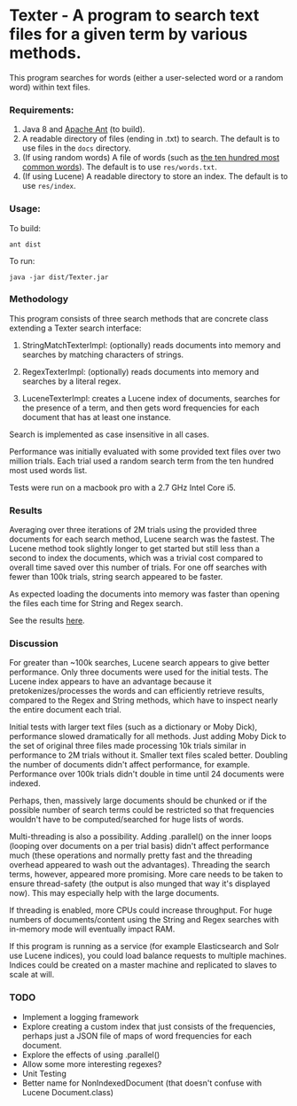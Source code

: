 # Texter - A program to search text files for a given term by various methods.

This program searches for words (either a user-selected word or a random word) within text files.

### Requirements:

1. Java 8 and [Apache Ant](https://ant.apache.org/bindownload.cgi) (to build).
2. A readable directory of files (ending in .txt) to search. The default is to use files in the `docs` directory.
3. (If using random words) A file of words (such as [the ten hundred most common words](http://splasho.com/upgoer5/phpspellcheck/dictionaries/1000.dicin)). The default is to use `res/words.txt`.
4. (If using Lucene) A readable directory to store an index. The default is to use `res/index`.

### Usage:

To build:

`ant dist`

To run:

`java -jar dist/Texter.jar`

### Methodology

This program consists of three search methods that are concrete class extending a Texter search interface:

1. StringMatchTexterImpl: (optionally) reads documents into memory and searches by matching characters of strings. 

2. RegexTexterImpl: (optionally) reads documents into memory and searches by a literal regex.

3. LuceneTexterImpl: creates a Lucene index of documents, searches for the presence of a term, and then gets word frequencies for each document that has at least one instance. 

Search is implemented as case insensitive in all cases.

Performance was initially evaluated with some provided text files over two million trials. Each trial used a random search term from the ten hundred most used words list.

Tests were run on a macbook pro with a 2.7 GHz Intel Core i5.

### Results

Averaging over three iterations of 2M trials using the provided three documents for each search method, Lucene search was the fastest. The Lucene method took slightly longer to get started but still less than a second to index the documents, which was a trivial cost compared to overall time saved over this number of trials. For one off searches with fewer than 100k trials, string search appeared to be faster.

As expected loading the documents into memory was faster than opening the files each time for String and Regex search.

See the results [here](https://github.com/fscott/texter/blob/master/results.pdf).

### Discussion

For greater than ~100k searches, Lucene search appears to give better performance. Only three documents were used for the initial tests. The Lucene index appears to have an advantage because it pretokenizes/processes the words and can efficiently retrieve results, compared to the Regex and String methods, which have to inspect nearly the entire document each trial.

Initial tests with larger text files (such as a dictionary or Moby Dick), performance slowed dramatically for all methods. Just adding Moby Dick to the set of original three files made processing 10k trials similar in performance to 2M trials without it. Smaller text files scaled better. Doubling the number of documents didn't affect performance, for example. Performance over 100k trials didn't double in time until 24 documents were indexed.

Perhaps, then, massively large documents should be chunked or if the possible number of search terms could be restricted so that frequencies wouldn't have to be computed/searched for huge lists of words.

Multi-threading is also a possibility. Adding .parallel() on the inner loops (looping over documents on a per trial basis) didn't affect performance much (these operations and normally pretty fast and the threading overhead appeared to wash out the advantages). Threading the search terms, however, appeared more promising. More care needs to be taken to ensure thread-safety (the output is also munged that way it's displayed now). This may especially help with the large documents.

If threading is enabled, more CPUs could increase throughput. For huge numbers of documents/content using the String and Regex searches with in-memory mode will eventually impact RAM.

If this program is running as a service (for example Elasticsearch and Solr use Lucene indices), you could load balance requests to multiple machines. Indices could be created on a master machine and replicated to slaves to scale at will. 


### TODO

- Implement a logging framework
- Explore creating a custom index that just consists of the frequencies, perhaps just a JSON file of maps 
of word frequencies for each document.
- Explore the effects of using .parallel()
- Allow some more interesting regexes?
- Unit Testing
- Better name for NonIndexedDocument (that doesn't confuse with Lucene Document.class)

